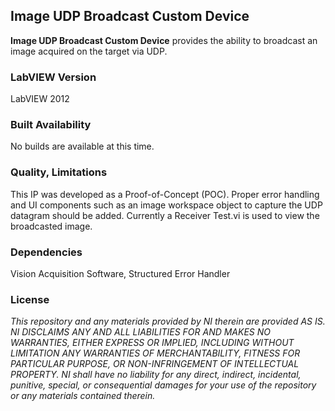 ## Image UDP Broadcast Custom Device ##

**Image UDP Broadcast Custom Device** provides the ability to broadcast an image acquired on the target via UDP. 

### LabVIEW Version ###

LabVIEW 2012

### Built Availability ###

No builds are available at this time.

### Quality, Limitations ###

This IP was developed as a Proof-of-Concept (POC). Proper error handling and UI components such as an image workspace object to capture the UDP datagram should be added. Currently a Receiver Test.vi is used to view the broadcasted image.

### Dependencies ###

Vision Acquisition Software, Structured Error Handler

### License ###

*This repository and any materials provided by NI therein are provided AS IS. NI DISCLAIMS ANY AND ALL LIABILITIES FOR AND MAKES NO WARRANTIES, EITHER EXPRESS OR IMPLIED, INCLUDING WITHOUT LIMITATION ANY WARRANTIES OF MERCHANTABILITY, FITNESS FOR  PARTICULAR PURPOSE, OR NON-INFRINGEMENT OF INTELLECTUAL PROPERTY. NI shall have no liability for any direct, indirect, incidental, punitive, special, or consequential damages for your use of the repository or any materials contained therein.*